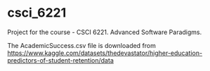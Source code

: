 # csci_6221
Project for the course - CSCI 6221. Advanced Software Paradigms.

The AcademicSuccess.csv file is downloaded from https://www.kaggle.com/datasets/thedevastator/higher-education-predictors-of-student-retention/data



